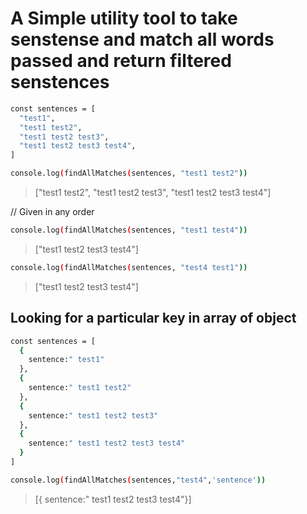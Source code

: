 # A Simple utility tool to take senstense and match all words passed and return filtered senstences
```sh
const sentences = [
  "test1",
  "test1 test2",
  "test1 test2 test3",
  "test1 test2 test3 test4",
]
```
```sh
console.log(findAllMatches(sentences, "test1 test2"))
```
> ["test1 test2", "test1 test2 test3", "test1 test2 test3 test4"]

// Given in any order
```sh
console.log(findAllMatches(sentences, "test1 test4"))
```
>["test1 test2 test3 test4"]
```sh
console.log(findAllMatches(sentences, "test4 test1"))
```
>["test1 test2 test3 test4"]

## Looking for a particular key in array of object
```sh
const sentences = [
  {
    sentence:" test1"
  },
  {
    sentence:" test1 test2"
  },
  {
    sentence:" test1 test2 test3"
  },
  {
    sentence:" test1 test2 test3 test4"
  }
]
```
```sh
console.log(findAllMatches(sentences,"test4",'sentence'))
```

> [{ sentence:" test1 test2 test3 test4"}]
